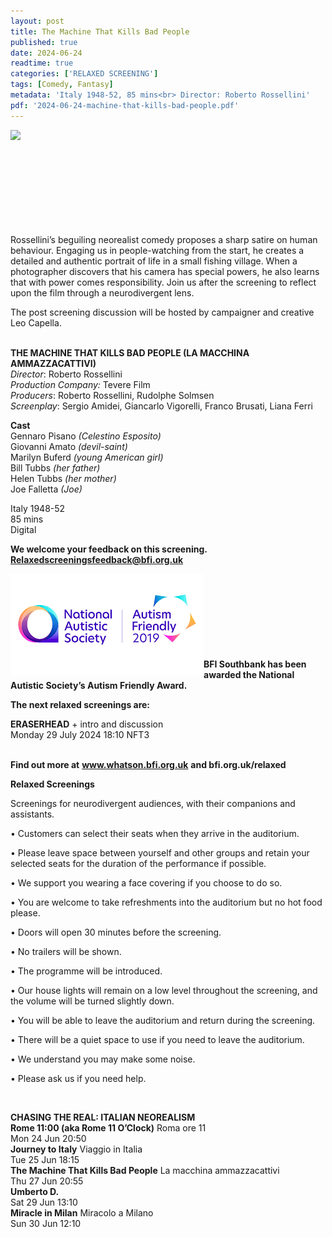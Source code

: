 ```yaml
---
layout: post
title: The Machine That Kills Bad People
published: true
date: 2024-06-24
readtime: true
categories: ['RELAXED SCREENING']
tags: [Comedy, Fantasy]
metadata: 'Italy 1948-52, 85 mins<br> Director: Roberto Rossellini'
pdf: '2024-06-24-machine-that-kills-bad-people.pdf'
---
```


<img style="float: left;" src="/img/mtkbp.png"><br><br><br><br><br><br><br><br><br>


Rossellini’s beguiling neorealist comedy proposes a sharp satire on human behaviour. Engaging us in people-watching from the start, he creates a detailed and authentic portrait of life in a small fishing village. When a photographer discovers that his camera has special powers, he also learns that with power comes responsibility. Join us after the screening to reflect upon the film through a neurodivergent lens.

The post screening discussion will be hosted by campaigner and creative Leo Capella.
<br><br>


**THE MACHINE THAT KILLS BAD PEOPLE (LA MACCHINA AMMAZZACATTIVI)**  
_Director_: Roberto Rossellini  
_Production Company:_ Tevere Film  
_Producers_: Roberto Rossellini, Rudolphe Solmsen  
_Screenplay_: Sergio Amidei, Giancarlo Vigorelli, Franco Brusati, Liana Ferri  

**Cast**  
Gennaro Pisano _(Celestino Esposito)_  
Giovanni Amato _(devil-saint)_  
Marilyn Buferd _(young American girl)_  
Bill  Tubbs _(her father)_  
Helen Tubbs _(her mother)_  
Joe Falletta _(Joe)_  

Italy 1948-52  
85 mins  
Digital  


**We welcome your feedback on this screening. Relaxedscreeningsfeedback@bfi.org.uk**


<img style="float: left;" src="/img/autistic_society.png"><br><br><br><br><br><br><br><br>
**BFI Southbank has been awarded the National Autistic Society’s Autism Friendly Award.**


**The next relaxed screenings are:**<br> 

**ERASERHEAD** + intro and discussion<br>
Monday 29 July 2024 18:10 NFT3
<br><br>


**Find out more at**
**www.whatson.bfi.org.uk**
**and bfi.org.uk/relaxed**
<br>

**Relaxed Screenings**

Screenings for neurodivergent audiences, with their companions and assistants.

• Customers can select their seats when they arrive in the auditorium. 

• Please leave space between yourself and other groups and retain your selected seats for the duration of the performance if possible.

• We support you wearing a face covering if you choose to do so.

• You are welcome to take refreshments into the auditorium but no hot food please.

• Doors will open 30 minutes before the screening.

• No trailers will be shown.

• The programme will be introduced.

• Our house lights will remain on a low level throughout the screening, and the volume will be turned slightly down.

• You will be able to leave the auditorium and return during the screening.

• There will be a quiet space to use if you need to leave the auditorium.

• We understand you may make some noise.

• Please ask us if you need help.

<BR>


**CHASING THE REAL: ITALIAN NEOREALISM**  
**Rome 11:00 (aka Rome 11 O’Clock)** Roma ore 11  
Mon 24 Jun 20:50  
**Journey to Italy** Viaggio in Italia  
Tue 25 Jun 18:15  
**The Machine That Kills Bad People**  La macchina ammazzacattivi  
Thu 27 Jun 20:55  
**Umberto D.**  
Sat 29 Jun 13:10  
**Miracle in Milan** Miracolo a Milano  
Sun 30 Jun 12:10  
<!--stackedit_data:
eyJoaXN0b3J5IjpbMjEwNzA0MDQ0MiwtNDY4NDYwOTQ3XX0=
-->